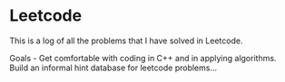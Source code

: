 # Leetcode

This is a log of all the problems that I have solved in Leetcode.

Goals - 
Get comfortable with coding in C++ and in applying algorithms.
Build an informal hint database for leetcode problems...
